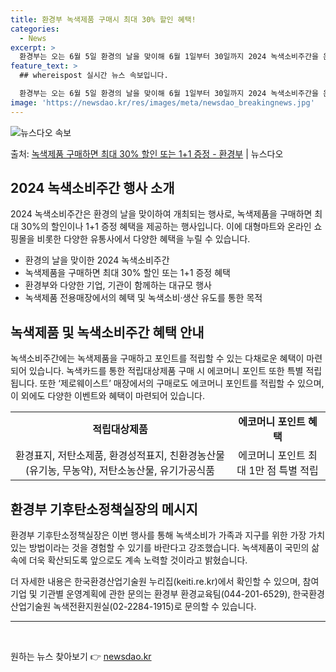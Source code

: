 ```yaml
---
title: 환경부 녹색제품 구매시 최대 30% 할인 혜택!
categories:
  - News
excerpt: >
  환경부는 오는 6월 5일 환경의 날을 맞이해 6월 1일부터 30일까지 2024 녹색소비주간을 운영한다고 30…
feature_text: >
  ## whereispost 실시간 뉴스 속보입니다.

  환경부는 오는 6월 5일 환경의 날을 맞이해 6월 1일부터 30일까지 2024 녹색소비주간을 운영한다고 30…
image: 'https://newsdao.kr/res/images/meta/newsdao_breakingnews.jpg'
---
```


![뉴스다오 속보](https://newsdao.kr/res/images/meta/newsdao_breakingnews.jpg)

<p>출처: <a href="https://newsdao.kr/3965" rel="dofollow">녹색제품 구매하면 최대 30% 할인 또는 1+1 증정  - 환경부</a> | 뉴스다오</p>

<h2>2024 녹색소비주간 행사 소개</h2>
<p data-ke-size="size16">2024 녹색소비주간은 환경의 날을 맞이하여 개최되는 행사로, 녹색제품을 구매하면 최대 30%의 할인이나 1+1 증정 혜택을 제공하는 행사입니다. 이에 대형마트와 온라인 쇼핑몰을 비롯한 다양한 유통사에서 다양한 혜택을 누릴 수 있습니다.</p>
<ul>
<li>환경의 날을 맞이한 2024 녹색소비주간</li>
<li>녹색제품을 구매하면 최대 30% 할인 또는 1+1 증정 혜택</li>
<li>환경부와 다양한 기업, 기관이 함께하는 대규모 행사</li>
<li>녹색제품 전용매장에서의 혜택 및 녹색소비·생산 유도를 통한 목적</li>
</ul>

<h2>녹색제품 및 녹색소비주간 혜택 안내</h2>
<p data-ke-size="size16">녹색소비주간에는 녹색제품을 구매하고 포인트를 적립할 수 있는 다채로운 혜택이 마련되어 있습니다. 녹색카드를 통한 적립대상제품 구매 시 에코머니 포인트 또한 특별 적립됩니다. 또한 ‘제로웨이스트’ 매장에서의 구매로도 에코머니 포인트를 적립할 수 있으며, 이 외에도 다양한 이벤트와 혜택이 마련되어 있습니다.</p>
<table>
  <tr>
    <td style="text-align: center; height: 17px;"><b>적립대상제품</b></td>
    <td style="text-align: center; height: 17px;"><b>에코머니 포인트 혜택</b></td>
  </tr>
  <tr>
    <td style="text-align: center; height: 17px;">환경표지, 저탄소제품, 환경성적표지, 친환경농산물(유기농, 무농약), 저탄소농산물, 유기가공식품</td>
    <td style="text-align: center; height: 17px;">에코머니 포인트 최대 1만 점 특별 적립</td>
  </tr>
</table>

<h2>환경부 기후탄소정책실장의 메시지</h2>
<p data-ke-size="size16">환경부 기후탄소정책실장은 이번 행사를 통해 녹색소비가 가족과 지구를 위한 가장 가치 있는 방법이라는 것을 경험할 수 있기를 바란다고 강조했습니다. 녹색제품이 국민의 삶 속에 더욱 확산되도록 앞으로도 계속 노력할 것이라고 밝혔습니다.</p>
<p data-ke-size="size16">더 자세한 내용은 한국환경산업기술원 누리집(keiti.re.kr)에서 확인할 수 있으며, 참여기업 및 기관별 운영계획에 관한 문의는 환경부 환경교육팀(044-201-6529), 한국환경산업기술원 녹색전환지원실(02-2284-1915)로 문의할 수 있습니다.</p>
<hr>
<p data-ke-size="size16">&nbsp;</p> 

원하는 뉴스 찾아보기 👉 <a href="https://newsdao.kr" rel="dofollow">newsdao.kr</a>


